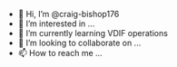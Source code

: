- 👋 Hi, I’m @craig-bishop176
- 👀 I’m interested in ...
- 🌱 I’m currently learning VDIF operations
- 💞️ I’m looking to collaborate on ...
- 📫 How to reach me ...

<!---
craig-bishop176/craig-bishop176 is a ✨ special ✨ repository because its `README.md` (this file) appears on your GitHub profile.
You can click the Preview link to take a look at your changes.
--->
